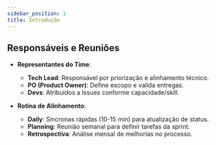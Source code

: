 ```yaml
---
sidebar_position: 1
title: Introdução
---
```


## Responsáveis e Reuniões

- **Representantes do Time**:  
  - **Tech Lead**: Responsável por priorização e alinhamento técnico.  
  - **PO (Product Owner)**: Define escopo e valida entregas.  
  - **Devs**: Atribuídos a Issues conforme capacidade/skill.  

- **Rotina de Alinhamento**:  
  - **Daily**: Síncronas rápidas (10-15 min) para atualização de status.  
  - **Planning**: Reunião semanal para definir tarefas da sprint.  
  - **Retrospectiva**: Análise mensal de melhorias no processo.  